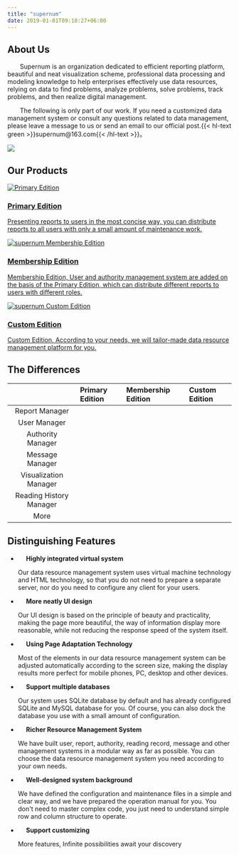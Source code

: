 ```yaml
---
title: "supernum"
date: 2019-01-01T09:10:27+06:00
---
```

<section class="section bg-gray">
  <div class="container">
    <div class="col-12 text-center">
      <h2 class="section-title">About Us</h2> 
    </div>
    <div class="row justify-content-center">
      <div class="col-lg-6 col-sm-6 mb-4">
        <p style="text-indent:2em;">Supernum is an organization dedicated to efficient reporting platform, beautiful and neat visualization scheme, professional data processing and modeling knowledge to help enterprises effectively use data resources, relying on data to find problems, analyze problems, solve problems, track problems, and then realize digital management.</p>
        <p style="text-indent:2em;">The following is only part of our work. If you need a customized data management system or consult any questions related to data management, please leave a message to us or send an email to our official post.{{< hl-text green >}}supernum@163.com{{< /hl-text >}}。</p>
      </div>
      <div class="col-lg-6 col-sm-6 mb-4">
        <img src="/image/数字化思维.png" />
      </div>
    </div>
  </div>
</section>

<section class="bg-gray">
  <div class="container">
      <div class="row justify-content-center">
          <div class="col-12 text-center">
             <h2 class="section-title">Our Products</h2> 
          </div>
          <div class="col-lg-4 col-sm-6 mb-4">
            <a href="/showcase/supernumv1/" class="px-4 py-5 bg-white shadow text-center d-block">
              <img src="/image/产品展示/supernumV1.gif" alt="Primary Edition" />
              <h3 class="mb-3">Primary Edition</h3>
              <p class="mb-0">Presenting reports to users in the most concise way, you can distribute reports to all users with only a small amount of maintenance work. </p>
            </a>
          </div>
          <div class="col-lg-4 col-sm-6 mb-4">
            <a href="/showcase/supernumv2/" class="px-4 py-5 bg-white shadow text-center d-block">
              <img src="/image/产品展示/supernumV2.gif" alt="supernum Membership Edition" />
              <h3 class="mb-3">Membership Edition</h3>
              <p class="mb-0">Membership Edition, User and authority management system are added on the basis of the Primary Edition, which can distribute different reports to users with different roles. </p>
            </a>
          </div>
          <div class="col-lg-4 col-sm-6 mb-4">
            <a href="/showcase/supernumv3/" class="px-4 py-5 bg-white shadow text-center d-block">
              <img src="/image/产品展示/supernumV3.gif" alt="supernum Custom Edition" />
              <h3 class="mb-3">Custom Edition</h3>
              <p class="mb-0">Custom Edition, According to your needs, we will tailor-made data resource management platform for you.</p>
            </a>
          </div>
      </div>
  </div>
</section>

<section class="section bg-gray">
  <div class="container">
    <div class="col-12 text-center">
      <h2 class="section-title">The Differences</h2> 
    </div>
    <table>
      <thead>
        <tr>
          <th align="center"></th>
          <th align="left">Primary Edition</th>
          <th align="left">Membership Edition</th>
          <th align="left">Custom Edition</th>
        </tr>
      </thead>
      <tbody>
        <tr>
          <td align="center">Report Manager</td>
          <td align="left"><i class="ti-check"></i></td>
          <td align="left"><i class="ti-check"></i></td>
          <td align="left"><i class="ti-check"></i></td>
        </tr>
        <tr>
          <td align="center">User Manager</td>
          <td align="left"></td>
          <td align="left"><i class="ti-check"></i></td>
          <td align="left"><i class="ti-check"></i></td>
        </tr>
        <tr>
          <td align="center">Authority Manager</td>
          <td align="left"></td>
          <td align="left"><i class="ti-check"></i></td>
          <td align="left"><i class="ti-check"></i></td>
        </tr>
        <tr>
          <td align="center">Message Manager</td>
          <td align="left"></td>
          <td align="left"></td>
          <td align="left"><i class="ti-check"></i></td>
        </tr>
        <tr>
          <td align="center">Visualization Manager</td>
          <td align="left"></td>
          <td align="left"></td>
          <td align="left"><i class="ti-check"></i></td>
        </tr>
        <tr>
          <td align="center">Reading History Manager</td>
          <td align="left"></td>
          <td align="left"></td>
          <td align="left"><i class="ti-check"></i></td>
        </tr>
        <tr>
          <td align="center">More</td>
          <td align="left"></td>
          <td align="left"></td>
          <td align="left"><i class="ti-more-alt"></i></td>
        </tr>
      </tbody>
    </table>
  </div>  
</section>

<section class="bg-gray">
  <div class="container">
    <div class="row justify-content-center">
      <div class="col-12 text-center">
        <h2 class="section-title">Distinguishing Features</h2> 
      </div>  
      <ul>
        <li><i class="ti-check-box"></i>&emsp;
          <b>Highly integrated virtual system</b>
          <p>Our data resource management system uses virtual machine technology and HTML technology, so that you do not need to prepare a separate server, nor do you need to configure any client for your users.</p>
        </li>
        <li><i class="ti-check-box"></i>&emsp;
          <b>More neatly UI design</b>  
          <p>Our UI design is based on the principle of beauty and practicality, making the page more beautiful, the way of information display more reasonable, while not reducing the response speed of the system itself.</p>
        </li>
        <li><i class="ti-check-box"></i>&emsp;
          <b>Using Page Adaptation Technology</b>
          <p>Most of the elements in our data resource management system can be adjusted automatically according to the screen size, making the display results more perfect for mobile phones, PC, desktop and other devices.</p>
        </li>
        <li><i class="ti-check-box"></i>&emsp;
          <b>Support multiple databases</b>
          <p>Our system uses SQLite database by default and has already configured SQLite and MySQL database for you. Of course, you can also dock the database you use with a small amount of configuration.</p>
        </li>
        <li><i class="ti-check-box"></i>&emsp;
          <b>Richer Resource Management System</b>  
          <p>We have built user, report, authority, reading record, message and other management systems in a modular way as far as possible. You can choose the data resource management system you need according to your own needs.</p>
        </li>
        <li><i class="ti-check-box"></i>&emsp;
          <b>Well-designed system background</b>
          <p>We have defined the configuration and maintenance files in a simple and clear way, and we have prepared the operation manual for you. You don't need to master complex code, you just need to understand simple row and column structure to operate.</p>
        </li>
        <li><i class="ti-check-box"></i>&emsp;
          <b>Support customizing</b>  
          <p>More features, Infinite possibilities await your discovery</p>
        </li>
      </ul>
    </div>
  </div>
</section>